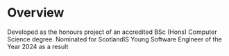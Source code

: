 # Overview
Developed as the honours project of an accredited BSc (Hons) Computer Science degree. Nominated for ScotlandIS Young Software Engineer of the Year 2024 as a result
